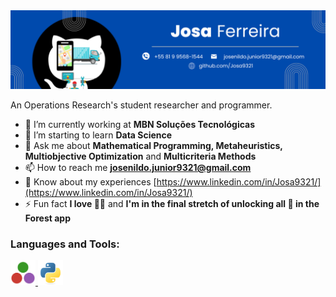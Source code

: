 <img alt="Banner" src="canva_banner.png">

An Operations Research's student researcher and programmer.

- 🔭 I’m currently working at **MBN Soluções Tecnológicas**
- 🌱 I’m starting to learn **Data Science**
- 💬 Ask me about **Mathematical Programming, Metaheuristics, Multiobjective Optimization** and **Multicriteria Methods**
- 📫 How to reach me **josenildo.junior9321@gmail.com**
- 📄 Know about my experiences [https://www.linkedin.com/in/Josa9321/](https://www.linkedin.com/in/Josa9321/)
- ⚡ Fun fact **I love 🏊🏽** and **I'm in the final stretch of unlocking all 🌲 in the Forest app**

<h3 align="left">Languages and Tools:</h3>
<p align="left"> <a href="https://julialang.org/" target="_blank" rel="noreferrer"> <img src="https://github.com/JuliaLang/julia-logo-graphics/blob/master/images/julia-dots.svg" alt="julia" width="40" height="40"/> </a> <a href="https://www.python.org" target="_blank" rel="noreferrer"> <img src="https://raw.githubusercontent.com/devicons/devicon/master/icons/python/python-original.svg" alt="python" width="40" height="40"/> </a> </p>

